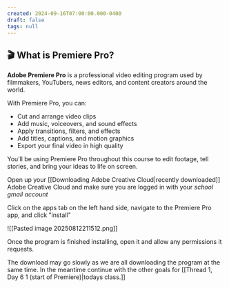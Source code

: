 ```yaml
---
created: 2024-09-16T07:00:00.000-0400
draft: false
tags: null
---
```


## 🎬 What is Premiere Pro?

**Adobe Premiere Pro** is a professional video editing program used by filmmakers, YouTubers, news editors, and content creators around the world.

With Premiere Pro, you can:
- Cut and arrange video clips
- Add music, voiceovers, and sound effects
- Apply transitions, filters, and effects
- Add titles, captions, and motion graphics
- Export your final video in high quality

You’ll be using Premiere Pro throughout this course to edit footage, tell stories, and bring your ideas to life on screen.

Open up your [[Downloading Adobe Creative Cloud|recently downloaded]] Adobe Creative Cloud and make sure you are logged in with your *school gmail account*

Click on the apps tab on the left hand side, navigate to the Premiere Pro app, and click "install"

![[Pasted image 20250812211512.png]]

Once the program is finished installing, open it and allow any permissions it requests. 

The download may go slowly as we are all downloading the program at the same time. In the meantime continue with the other goals for [[Thread 1, Day 6 1 (start of Premiere)|todays class.]]